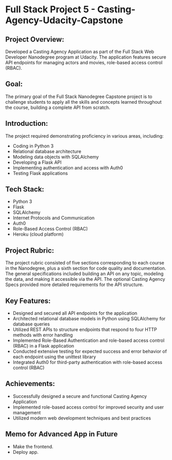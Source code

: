 # Full Stack Project 5 - Casting-Agency-Udacity-Capstone

## Project Overview:
Developed a Casting Agency Application as part of the Full Stack Web Developer Nanodegree program at Udacity. The application features secure API endpoints for managing actors and movies, role-based access control (RBAC).

## Goal:
The primary goal of the Full Stack Nanodegree Capstone project is to challenge students to apply all the skills and concepts learned throughout the course, building a complete API from scratch.

## Introduction:
The project required demonstrating proficiency in various areas, including:

* Coding in Python 3
* Relational database architecture
* Modeling data objects with SQLAlchemy
* Developing a Flask API
* Implementing authentication and access with Auth0
* Testing Flask applications


## Tech Stack:

* Python 3
* Flask
* SQLAlchemy
* Internet Protocols and Communication
* Auth0
* Role-Based Access Control (RBAC)
* Heroku (cloud platform)

## Project Rubric:
The project rubric consisted of five sections corresponding to each course in the Nanodegree, plus a sixth section for code quality and documentation. The general specifications included building an API on any topic, modeling the data, and making it accessible via the API. The optional Casting Agency Specs provided more detailed requirements for the API structure.

## Key Features:

* Designed and secured all API endpoints for the application
* Architected relational database models in Python using SQLAlchemy for database queries
* Utilized REST APIs to structure endpoints that respond to four HTTP methods with error handling
* Implemented Role-Based Authentication and role-based access control (RBAC) in a Flask application
* Conducted extensive testing for expected success and error behavior of each endpoint using the unittest library
* Integrated Auth0 for third-party authentication with role-based access control (RBAC)


## Achievements:

* Successfully designed a secure and functional Casting Agency Application
* Implemented role-based access control for improved security and user management
* Utilized modern web development techniques and best practices


## Memo for Advanced App in Future
* Make the frontend.
* Deploy app.
